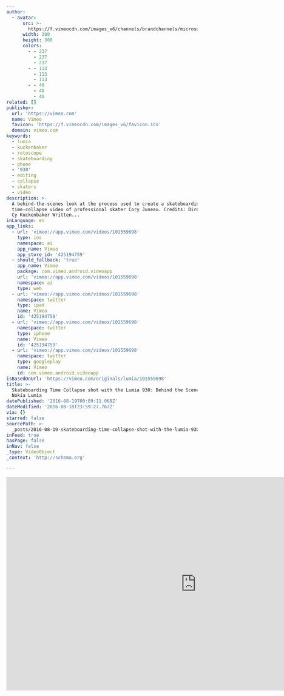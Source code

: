 ```yaml
---
author:
  - avatar:
      src: >-
        https://f.vimeocdn.com/images_v6/channels/brandchannels/microsoft/spotlight_cy.png
      width: 300
      height: 300
      colors:
        - - 237
          - 237
          - 237
        - - 113
          - 113
          - 113
        - - 40
          - 40
          - 40
related: []
publisher:
  url: 'https://vimeo.com'
  name: Vimeo
  favicon: 'https://f.vimeocdn.com/images_v6/favicon.ico'
  domain: vimeo.com
keywords:
  - lumia
  - kuckenbaker
  - rotoscope
  - skateboarding
  - phone
  - '930'
  - editing
  - collapse
  - skaters
  - video
description: >-
  A behind-the-scenes look at the process used to create a skateboarding
  time-collapse video of professional skater Cory Juneau. Credits: Directed by:
  Cy Kuckenbaker Written...
inLanguage: en
app_links:
  - url: 'vimeo://app.vimeo.com/videos/101559698'
    type: ios
    namespace: ai
    app_name: Vimeo
    app_store_id: '425194759'
  - should_fallback: 'true'
    app_name: Vimeo
    package: com.vimeo.android.videoapp
    url: 'vimeo://app.vimeo.com/videos/101559698'
    namespace: ai
    type: web
  - url: 'vimeo://app.vimeo.com/videos/101559698'
    namespace: twitter
    type: ipad
    name: Vimeo
    id: '425194759'
  - url: 'vimeo://app.vimeo.com/videos/101559698'
    namespace: twitter
    type: iphone
    name: Vimeo
    id: '425194759'
  - url: 'vimeo://app.vimeo.com/videos/101559698'
    namespace: twitter
    type: googleplay
    name: Vimeo
    id: com.vimeo.android.videoapp
isBasedOnUrl: 'https://vimeo.com/originals/lumia/101559698'
title: >-
  Skateboarding Time Collapse shot with the Lumia 930: Behind the Scenes in
  Nokia Lumia
datePublished: '2016-08-19T00:09:11.068Z'
dateModified: '2016-08-18T23:59:27.767Z'
via: {}
starred: false
sourcePath: >-
  _posts/2016-08-19-skateboarding-time-collapse-shot-with-the-lumia-930-behind.md
inFeed: true
hasPage: false
inNav: false
_type: VideoObject
_context: 'http://schema.org'

---
```

<iframe src="https://cdn.embedly.com/widgets/media.html?src=https%3A%2F%2Fplayer.vimeo.com%2Fvideo%2F101559698&amp;src_secure=1&amp;url=https%3A%2F%2Fvimeo.com%2Foriginals%2Flumia%2F101559698&amp;image=https%3A%2F%2Fvimeo.com%2F101559698%2Fog_image_watermark%2F486024413&amp;key=b7d04c9b404c499eba89ee7072e1c4f7&amp;type=text%2Fhtml&amp;schema=vimeo" width="1000" height="563" scrolling="no" frameborder="0" allowfullscreen="" style=""></iframe>